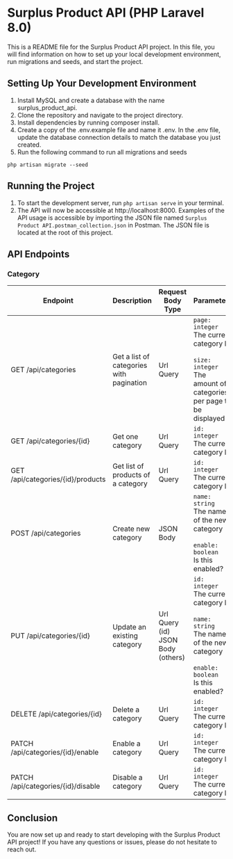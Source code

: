 # Surplus Product API (PHP Laravel 8.0)

This is a README file for the Surplus Product API project. In this file, you will find information on how to set up your local development environment, run migrations and seeds, and start the project.

## Setting Up Your Development Environment

1. Install MySQL and create a database with the name surplus_product_api.
2. Clone the repository and navigate to the project directory.
3. Install dependencies by running composer install.
4. Create a copy of the .env.example file and name it .env. In the .env file, update the database connection details to match the database you just created.
5. Run the following command to run all migrations and seeds 
```
php artisan migrate --seed
```


## Running the Project

1. To start the development server, run `php artisan serve` in your terminal.
2. The API will now be accessible at http://localhost:8000.
Examples of the API usage is accessible by importing the JSON file named `Surplus Product API.postman_collection.json` in Postman. The JSON file is located at the root of this project.

## API Endpoints
### Category

| Endpoint | Description | Request Body Type | Parameters
| ------ | ------ | ------ | ------ |
| GET /api/categories | Get a list of categories with pagination | Url Query | `page: integer`<br>The current category ID<br><br> `size: integer`<br>The amount of categories per page to be displayed
| GET /api/categories/{id} | Get one category | Url Query | `id: integer`<br>The current category ID
| GET /api/categories/{id}/products | Get list of products of a category | Url Query | `id: integer`<br>The current category ID
| POST /api/categories | Create new category | JSON Body | `name: string`<br>The name of the new category<br><br>`enable: boolean`<br>Is this enabled?
| PUT /api/categories/{id} | Update an existing category | Url Query (id)<br>JSON Body (others) | `id: integer`<br>The current category ID<br><br>`name: string`<br>The name of the new category<br><br>`enable: boolean`<br>Is this enabled?
| DELETE /api/categories/{id} | Delete a category | Url Query | `id: integer`<br>The current category ID
| PATCH /api/categories/{id}/enable | Enable a category | Url Query | `id: integer`<br>The current category ID
| PATCH /api/categories/{id}/disable | Disable a category | Url Query | `id: integer`<br>The current category ID


## Conclusion

You are now set up and ready to start developing with the Surplus Product API project! If you have any questions or issues, please do not hesitate to reach out.